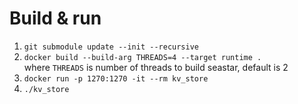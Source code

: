 # Build & run

1. `git submodule update --init --recursive`
2. `docker build --build-arg THREADS=4 --target runtime .` \
where `THREADS` is number of threads to build seastar, default is 2
3. `docker run -p 1270:1270 -it --rm kv_store`
4. `./kv_store`